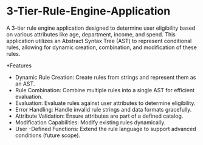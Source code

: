 # 3-Tier-Rule-Engine-Application
A 3-tier rule engine application designed to determine user eligibility based on various attributes like age, department, income, and spend. This application utilizes an Abstract Syntax Tree (AST) to represent conditional rules, allowing for dynamic creation, combination, and modification of these rules.

*Features
- Dynamic Rule Creation: Create rules from strings and represent them as an AST.
- Rule Combination: Combine multiple rules into a single AST for efficient evaluation.
- Evaluation: Evaluate rules against user attributes to determine eligibility.
- Error Handling: Handle invalid rule strings and data formats gracefully.
- Attribute Validation: Ensure attributes are part of a defined catalog.
- Modification Capabilities: Modify existing rules dynamically.
- User -Defined Functions: Extend the rule language to support advanced conditions (future scope).
